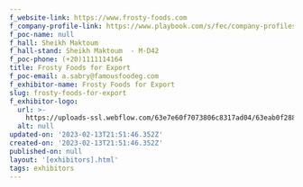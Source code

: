 ```yaml
---
f_website-link: https://www.frosty-foods.com
f_company-profile-link: https://www.playbook.com/s/fec/company-profiles
f_poc-name: null
f_hall: Sheikh Maktoum
f_hall-stand: Sheikh Maktoum  - M-D42
f_poc-phone: (+20)1111114164
title: Frosty Foods for Export
f_poc-email: a.sabry@famousfoodeg.com
f_exhibitor-name: Frosty Foods for Export
slug: frosty-foods-for-export
f_exhibitor-logo:
  url: >-
    https://uploads-ssl.webflow.com/63e7e60f7073806c8317ad04/63eab0f288a03f583b631fcd_NGMwMw.jpeg
  alt: null
updated-on: '2023-02-13T21:51:46.352Z'
created-on: '2023-02-13T21:51:46.352Z'
published-on: null
layout: '[exhibitors].html'
tags: exhibitors
---
```



